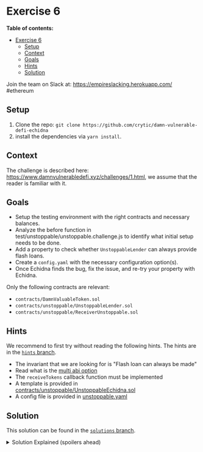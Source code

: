 # Exercise 6

**Table of contents:**

- [Exercise 6](#exercise-6)
  - [Setup](#setup)
  - [Context](#context)
  - [Goals](#goals)
  - [Hints](#hints)
  - [Solution](#solution)

Join the team on Slack at: https://empireslacking.herokuapp.com/ #ethereum

## Setup
1. Clone the repo: `git clone https://github.com/crytic/damn-vulnerable-defi-echidna`
2. install the dependencies via `yarn install`.

## Context

The challenge is described here: https://www.damnvulnerabledefi.xyz/challenges/1.html, we assume that the reader is familiar with it.

## Goals

- Setup the testing environment with the right contracts and necessary balances.
- Analyze the before function in test/unstoppable/unstoppable.challenge.js to identify what initial setup needs to be done.
- Add a property to check whether `UnstoppableLender` can always provide flash loans.
- Create a `config.yaml` with the necessary configuration option(s).
- Once Echidna finds the bug, fix the issue, and re-try your property with Echidna.

Only the following contracts are relevant:
  - `contracts/DamnValuableToken.sol`
  - `contracts/unstoppable/UnstoppableLender.sol`
  - `contracts/unstoppable/ReceiverUnstoppable.sol`

## Hints

We recommend to first try without reading the following hints. The hints are in the [`hints` branch](https://github.com/crytic/damn-vulnerable-defi-echidna/tree/hints).

- The invariant that we are looking for is "Flash loan can always be made"
- Read what is the [multi abi option](https://github.com/crytic/building-secure-contracts/blob/master/program-analysis/echidna/common-testing-approaches.md#external-testing)
- The `receiveTokens` callback function must be implemented
- A template is provided in [contracts/unstoppable/UnstoppableEchidna.sol](https://github.com/crytic/damn-vulnerable-defi-echidna/blob/hints/contracts/unstoppable/UnstoppableEchidna.sol)
- A config file is provided in [unstoppable.yaml](https://github.com/crytic/damn-vulnerable-defi-echidna/blob/hints/unstoppable.yaml)



## Solution

This solution can be found in the [`solutions` branch](https://github.com/crytic/damn-vulnerable-defi-echidna/blob/hints/contracts/unstoppable/UnstoppableEchidna.sol).

[ctf]: https://www.damnvulnerabledefi.xyz/

<details>
<summary>Solution Explained (spoilers ahead)</summary>


Note: Please make sure that you have placed `solution.sol` (or `UnstoppableEchidna.sol`) in `contracts/unstoppable`. 

The goal of the unstoppable challenge is to realize that `UnstoppableLender` has two modes of tracking its balance: `poolBalance` and `damnValuableToken.balanceOf(address(this))`.

`poolBalance` is added to when someone calls `depositTokens()`.

However, a user can call `damnValuableToken.transfer()` directly and increase the `balanceOf(address(this))` without increasing `poolBalance`.

Now, the two balance trackers are out-of-sync.

When Echidna calls `pool.flashLoan(10)`, the assertion `assert(poolBalance == balanceBefore)` in `UnstoppableLender` will break and the pool can no longer provide flash loans.

See example output below from Echidna:

```bash
$ echidna-test . --contract UnstoppableEchidna --config unstoppable.yaml

...

echidna_testFlashLoan: failed!💥  
  Call sequence:
    transfer(0x62d69f6867a0a084c6d313943dc22023bc263691,1296000)

...
```
</details>
